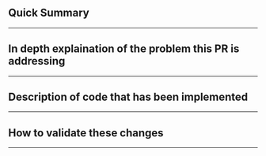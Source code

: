 ## Quick Summary

---


## In depth explaination of the problem this PR is addressing
---


## Description of code that has been implemented

---


## How to validate these changes

---
